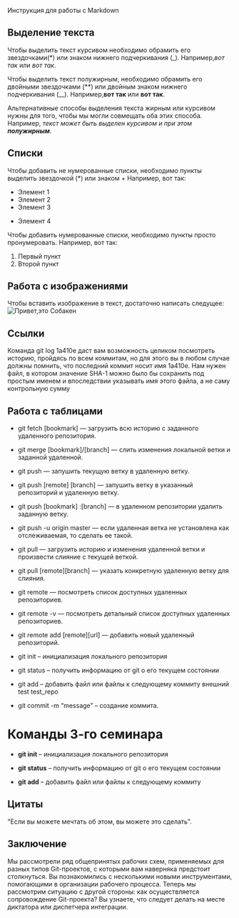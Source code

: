  Инструкция для работы с Markdown

## Выделение текста

Чтобы выделить текст курсивом необходимо обрамить его звездочками(*) или знаком нижнего подчеркивания (_).
Например,*вот так* или _вот так_.

Чтобы выделить текст полужирным, необходимо обрамить его двойными звездочками (**) или двойным знаком нижнего подчеркивания (__). 
Например,**вот так** или __вот так__.

Альтернативные способы выделения текста жирным или курсивом нужны для того, чтобы мы могли совмещать оба этих способа. Например, _текст может быть выделен курсивом и при этом **полужирным**_.

## Списки

Чтобы добавить не нумерованные списки, необходимо пункты выделить звездочкой (*) или знаком +
Например, вот так:
* Элемент 1
* Элемент 2
* Элемент 3
+ Элемент 4

Чтобы добавить нумерованные списки, необходимо пункты просто пронумеровать.
Например, вот так:
1. Первый пункт
2. Второй пункт

## Работа с изображениями

Чтобы вставить изображение в текст, достаточно написать следущее: ![Привет,это Собакен](Sobaka.jpg) 

## Ссылки

Команда git log 1a410e даст вам возможность целиком посмотреть историю,
пройдясь по всем коммитам, но для этого вы в любом случае должны помнить, что
последний коммит носит имя 1a410e. Нам нужен файл, в котором значение SHA-1
можно было бы сохранить под простым именем и впоследствии указывать имя этого
файла, а не саму контрольную сумму

## Работа с таблицами

* git fetch [bookmark] — загрузить всю историю с заданного удаленного репозитория.

* git merge [bookmark]/[branch] — слить изменения локальной ветки и заданной удаленной.

* git push — запушить текущую ветку в удаленную ветку.

* git push [remote] [branch] — запушить ветку в указанный репозиторий и удаленную ветку.

* git push [bookmark] :[branch] — в удаленном репозитории удалить заданную ветку.

* git push -u origin master — если удаленная ветка не установлена как отслеживаемая, то сделать ее такой.

* git pull — загрузить историю и изменения удаленной ветки и произвести слияние с текущей веткой.

* git pull [remote][branch] — указать конкретную удаленную ветку для слияния.

* git remote — посмотреть список доступных удаленных репозиториев.

* git remote -v — посмотреть детальный список доступных удаленных репозиториев.

* git remote add [remote][url] — добавить новый удаленный репозиторий.

* git init – инициализация локального репозитория

* git status – получить информацию от git о его текущем состоянии

* git add – добавить файл или файлы к следующему коммиту внешний test test_repo
* git commit -m “message” – создание коммита.

# Команды 3-го семинара 

* **git init** – инициализация локального репозитория

* **git status** – получить информацию от git о его текущем состоянии

* **git add** – добавить файл или файлы к следующему коммиту

## Цитаты
"Если вы можете мечтать об этом, вы можете это сделать".


## Заключение

Мы рассмотрели ряд общепринятых рабочих схем, применяемых для разных типов
Git-проектов, с которыми вам наверняка предстоит столкнуться. Вы познакомились
с несколькими новыми инструментами, помогающими в организации рабочего
процесса. Теперь мы рассмотрим ситуацию с другой стороны: как осуществляется
сопровождение Git-проекта? Вы узнаете, что следует делать на месте диктатора
или диспетчера интеграции.
